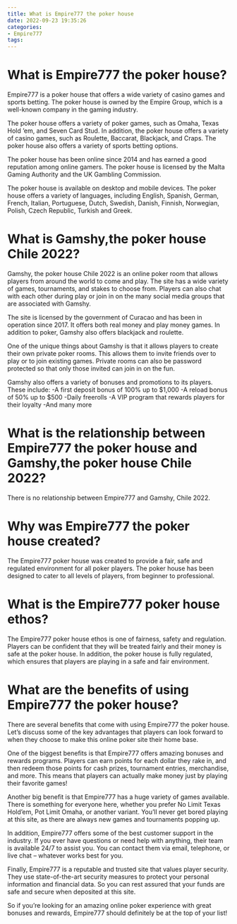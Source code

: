 ```yaml
---
title: What is Empire777 the poker house 
date: 2022-09-23 19:35:26
categories:
- Empire777
tags:
---
```



#  What is Empire777 the poker house? 

Empire777 is a poker house that offers a wide variety of casino games and sports betting. The poker house is owned by the Empire Group, which is a well-known company in the gaming industry.

The poker house offers a variety of poker games, such as Omaha, Texas Hold ’em, and Seven Card Stud. In addition, the poker house offers a variety of casino games, such as Roulette, Baccarat, Blackjack, and Craps. The poker house also offers a variety of sports betting options.

The poker house has been online since 2014 and has earned a good reputation among online gamers. The poker house is licensed by the Malta Gaming Authority and the UK Gambling Commission.

The poker house is available on desktop and mobile devices. The poker house offers a variety of languages, including English, Spanish, German, French, Italian, Portuguese, Dutch, Swedish, Danish, Finnish, Norwegian, Polish, Czech Republic, Turkish and Greek.

#  What is Gamshy,the poker house Chile 2022? 

Gamshy, the poker house Chile 2022 is an online poker room that allows players from around the world to come and play. The site has a wide variety of games, tournaments, and stakes to choose from. Players can also chat with each other during play or join in on the many social media groups that are associated with Gamshy.

The site is licensed by the government of Curacao and has been in operation since 2017. It offers both real money and play money games. In addition to poker, Gamshy also offers blackjack and roulette.

One of the unique things about Gamshy is that it allows players to create their own private poker rooms. This allows them to invite friends over to play or to join existing games. Private rooms can also be password protected so that only those invited can join in on the fun.

Gamshy also offers a variety of bonuses and promotions to its players. These include:
-A first deposit bonus of 100% up to $1,000
-A reload bonus of 50% up to $500
-Daily freerolls
-A VIP program that rewards players for their loyalty
-And many more

#  What is the relationship between Empire777 the poker house and Gamshy,the poker house Chile 2022? 

There is no relationship between Empire777 and Gamshy, Chile 2022.

#  Why was Empire777 the poker house created? 

The Empire777 poker house was created to provide a fair, safe and regulated environment for all poker players. The poker house has been designed to cater to all levels of players, from beginner to professional.

# What is the Empire777 poker house ethos? 

The Empire777 poker house ethos is one of fairness, safety and regulation. Players can be confident that they will be treated fairly and their money is safe at the poker house. In addition, the poker house is fully regulated, which ensures that players are playing in a safe and fair environment.

#  What are the benefits of using Empire777 the poker house?

There are several benefits that come with using Empire777 the poker house. Let’s discuss some of the key advantages that players can look forward to when they choose to make this online poker site their home base.

One of the biggest benefits is that Empire777 offers amazing bonuses and rewards programs. Players can earn points for each dollar they rake in, and then redeem those points for cash prizes, tournament entries, merchandise, and more. This means that players can actually make money just by playing their favorite games!

Another big benefit is that Empire777 has a huge variety of games available. There is something for everyone here, whether you prefer No Limit Texas Hold’em, Pot Limit Omaha, or another variant. You’ll never get bored playing at this site, as there are always new games and tournaments popping up.

In addition, Empire777 offers some of the best customer support in the industry. If you ever have questions or need help with anything, their team is available 24/7 to assist you. You can contact them via email, telephone, or live chat – whatever works best for you.

Finally, Empire777 is a reputable and trusted site that values player security. They use state-of-the-art security measures to protect your personal information and financial data. So you can rest assured that your funds are safe and secure when deposited at this site.

So if you’re looking for an amazing online poker experience with great bonuses and rewards, Empire777 should definitely be at the top of your list!